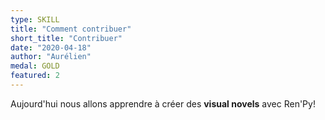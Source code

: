```yaml
---
type: SKILL
title: "Comment contribuer"
short_title: "Contribuer"
date: "2020-04-18"
author: "Aurélien"
medal: GOLD
featured: 2
---
```


Aujourd'hui nous allons apprendre à créer des **visual novels** avec Ren'Py!
